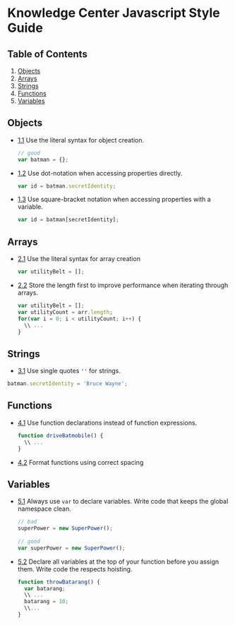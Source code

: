 # Knowledge Center Javascript Style Guide

## Table of Contents

  1. [Objects](#objects)
  2. [Arrays](#arrays)
  3. [Strings](#strings)
  4. [Functions](#functions)
  5. [Variables](#variables)

## Objects

  - [1.1](#1.1) Use the literal syntax for object creation.

    ```javascript
    // good
    var batman = {};
    ```
  
  - [1.2](#1.2) Use dot-notation when accessing properties directly.
  
    ```javascript
    var id = batman.secretIdentity;
    ```
  - [1.3](#1.3) Use square-bracket notation when accessing properties with a variable.
  
    ```javascript
    var id = batman[secretIdentity];
    ```

## Arrays

  - [2.1](#2.1) Use the literal syntax for array creation
  
    ```javascript
    var utilityBelt = [];
    ```
  
  - [2.2](#2.2) Store the length first to improve performance when iterating through arrays.
  
    ```javascript
    var utilityBelt = [];
    var utilityCount = arr.length;
    for(var i = 0; i < utilityCount; i++) {
      \\ ...
    }
    ```

## Strings

  - [3.1](#3.1) Use single quotes `''` for strings.
  
  ```javascript
  batman.secretIdentity = 'Bruce Wayne';
  ```
  
## Functions

  - [4.1](#4.1) Use function declarations instead of function expressions.
  
    ```javascript
    function driveBatmobile() {
      \\ ...
    }
    ```
  
  - [4.2](#4.1) Format functions using correct spacing

## Variables

  - [5.1](#5.1) Always use ```var``` to declare variables. Write code that keeps the global namespace clean.
  
    ```javascript
    // bad
    superPower = new SuperPower();
  
    // good
    var superPower = new SuperPower();
    ```
  
  - [5.2](#5.2) Declare all variables at the top of your function before you assign them. Write code the respects hoisting.
  
    ```javascript
    function throwBatarang() {
      var batarang;
      \\ ...
      batarang = 10;
      \\...
    }
    ```
